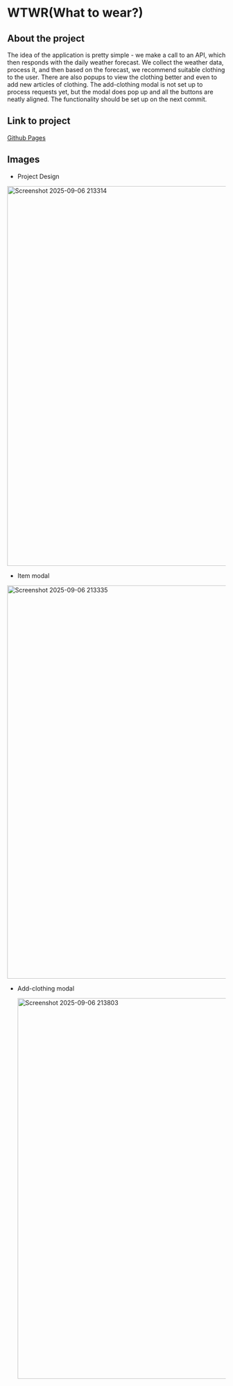 # WTWR(What to wear?)

## About the project

The idea of the application is pretty simple - we make a call to an API, which then responds with the daily weather forecast. We collect the weather data, process it, and then based on the forecast, we recommend suitable clothing to the user.
There are also popups to view the clothing better and even to add new articles of clothing. The add-clothing modal is not set up to process requests yet, but the modal does pop up and all the buttons are neatly aligned. The functionality should be set up on the next commit.

## Link to project

[Github Pages](https://noathegenii.github.io/se_project_react/)

## Images

- Project Design

<img width="1914" height="876" alt="Screenshot 2025-09-06 213314" src="https://github.com/user-attachments/assets/2bd68b9b-f742-4d0a-b0ac-d52ade7cec45" />

- Item modal

<img width="1915" height="907" alt="Screenshot 2025-09-06 213335" src="https://github.com/user-attachments/assets/ca932ce3-9e3e-40e7-96f8-a825072a6f0d" />

- Add-clothing modal

  <img width="1919" height="878" alt="Screenshot 2025-09-06 213803" src="https://github.com/user-attachments/assets/3c6ce04d-6177-406e-a111-ed3cd7e1ea3d" />
